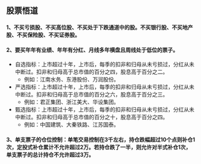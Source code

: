 ## 股票悟道
#### 1、不买亏损股、不买高位股、不买处于下跌通道中的股。不买银行股、不买地产股、不买保险股、不买证券股。
#### 2、要买年年有业绩、年年有分红、月线多年横盘且周线处于低位的票子。
* 自选指标：上市超过十年，上市后，每季的扣非和归母从未亏损过，分红从未中断过。扣非和归母高于总市值的百分之四，股息高于百分之二。
  - 例如：江南水务、东港股份、万润股份。
* 严选指标：上市超过十年，上市后，每季的扣非和归母从未亏损过，分红从未中断过。扣非和归母高于总市值的百分之六，股息高于百分之三。
  - 例如：君正集团、浙江美大、华设集团。
* 甄选指标：上市超过十年，上市后，每季的扣非和归母从未亏损过，分红从未中断过。扣非和归母高于总市值的百分之十，股息高于百分之四。
  - 例如：中国建筑、大秦铁路、江苏国泰。
#### 3、单支票子的仓位控制：单笔交易控制在3千左右，持仓跌幅超过10个点则补仓1次，定投式补仓累计不允许超过2万。若持仓跌了一半，则允许对半式补仓1次，单支票子的总计持仓不允许超过3万。
